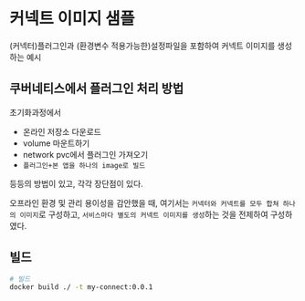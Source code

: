 # 커넥트 이미지 샘플

(커넥터)플러그인과 (환경변수 적용가능한)설정파일을 포함하여 커넥트 이미지를 생성하는 예시

## 쿠버네티스에서 플러그인 처리 방법

초기화과정에서

- 온라인 저장소 다운로드
- volume 마운트하기
- network pvc에서 플러그인 가져오기
- `플러그인+본 앱을 하나의 image로 빌드`

등등의 방법이 있고, 각각 장단점이 있다.

오프라인 환경 및 관리 용이성을 감안했을 때, 여기서는 `커넥터와 커넥트를 모두 합쳐 하나의 이미지`로 구성하고, `서비스마다 별도의 커넥트 이미지를 생성`하는 것을 전제하여 구성하였다.

## 빌드

```sh
# 빌드
docker build ./ -t my-connect:0.0.1
```
